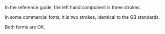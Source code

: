 In the reference guide, the left hand component is three strokes.

In some commercial fonts, it is two strokes, identical to the GB standards.

Both forms are OK.
